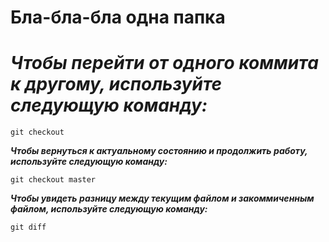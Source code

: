 # Бла-бла-бла одна папка

# *__Чтобы перейти от одного коммита к другому, используйте следующую команду:__*
```
git checkout
```
*__Чтобы вернуться к актуальному состоянию и продолжить работу, используйте следующую команду:__*
```
git checkout master
```
*__Чтобы увидеть разницу между текущим файлом и закоммиченным файлом, используйте следующую команду:__*
```
git diff
```
